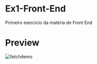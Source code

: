 # Ex1-Front-End
Primeiro exercício da matéria de Front End

# Preview
![fetchdemo](https://user-images.githubusercontent.com/89088603/222525763-04546041-59a0-4a55-a870-2b0b049526ad.png)
